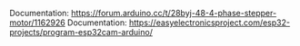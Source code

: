 Documentation: https://forum.arduino.cc/t/28byj-48-4-phase-stepper-motor/1162926
Documentation: https://easyelectronicsproject.com/esp32-projects/program-esp32cam-arduino/
